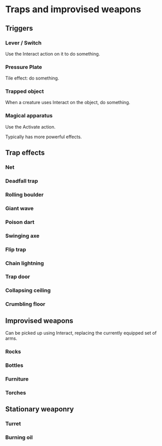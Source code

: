 # Traps and improvised weapons

## Triggers

### Lever / Switch

Use the Interact action on it to do something.

### Pressure Plate

Tile effect: do something.

### Trapped object

When a creature uses Interact on the object, do something.

### Magical apparatus

Use the Activate action.

Typically has more powerful effects.

## Trap effects

### Net

### Deadfall trap

### Rolling boulder

### Giant wave

### Poison dart

### Swinging axe

### Flip trap

### Chain lightning

### Trap door

### Collapsing ceiling

### Crumbling floor

## Improvised weapons

Can be picked up using Interact, replacing the currently equipped set of arms.

### Rocks

### Bottles

### Furniture

### Torches

## Stationary weaponry

### Turret

### Burning oil
